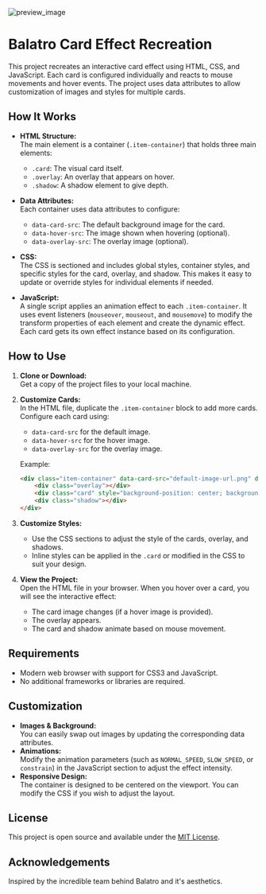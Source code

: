 ![preview_image](https://files.catbox.moe/mxgyge.png)

# Balatro Card Effect Recreation

This project recreates an interactive card effect using HTML, CSS, and JavaScript. Each card is configured individually and reacts to mouse movements and hover events. The project uses data attributes to allow customization of images and styles for multiple cards.

## How It Works

- **HTML Structure:**  
  The main element is a container (`.item-container`) that holds three main elements:
  - `.card`: The visual card itself.
  - `.overlay`: An overlay that appears on hover.
  - `.shadow`: A shadow element to give depth.

- **Data Attributes:**  
  Each container uses data attributes to configure:
  - `data-card-src`: The default background image for the card.
  - `data-hover-src`: The image shown when hovering (optional).
  - `data-overlay-src`: The overlay image (optional).

- **CSS:**  
  The CSS is sectioned and includes global styles, container styles, and specific styles for the card, overlay, and shadow. This makes it easy to update or override styles for individual elements if needed.

- **JavaScript:**  
  A single script applies an animation effect to each `.item-container`. It uses event listeners (`mouseover`, `mouseout`, and `mousemove`) to modify the transform properties of each element and create the dynamic effect. Each card gets its own effect instance based on its configuration.

## How to Use

1. **Clone or Download:**  
   Get a copy of the project files to your local machine.

2. **Customize Cards:**  
   In the HTML file, duplicate the `.item-container` block to add more cards. Configure each card using:
   - `data-card-src` for the default image.
   - `data-hover-src` for the hover image.
   - `data-overlay-src` for the overlay image.

   Example:
   ```html
   <div class="item-container" data-card-src="default-image-url.png" data-hover-src="hover-image-url.jpg" data-overlay-src="overlay-image-url.png">
       <div class="overlay"></div>
       <div class="card" style="background-position: center; background-size: 180px;"></div>
       <div class="shadow"></div>
   </div>
   ```

3. **Customize Styles:**  
   - Use the CSS sections to adjust the style of the cards, overlay, and shadows.
   - Inline styles can be applied in the `.card` or modified in the CSS to suit your design.

4. **View the Project:**  
   Open the HTML file in your browser. When you hover over a card, you will see the interactive effect:
   - The card image changes (if a hover image is provided).
   - The overlay appears.
   - The card and shadow animate based on mouse movement.

## Requirements

- Modern web browser with support for CSS3 and JavaScript.
- No additional frameworks or libraries are required.

## Customization

- **Images & Background:**  
  You can easily swap out images by updating the corresponding data attributes.
- **Animations:**  
  Modify the animation parameters (such as `NORMAL_SPEED`, `SLOW_SPEED`, or `constrain`) in the JavaScript section to adjust the effect intensity.
- **Responsive Design:**  
  The container is designed to be centered on the viewport. You can modify the CSS if you wish to adjust the layout.

## License

This project is open source and available under the [MIT License](LICENSE).

## Acknowledgements

Inspired by the incredible team behind Balatro and it's aesthetics.
